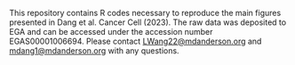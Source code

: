 This repository contains R codes necessary to reproduce the main figures presented in Dang et al. Cancer Cell (2023).
The raw data was deposited to EGA and can be accessed under the accession number EGAS00001006694.
Please contact LWang22@mdanderson.org and mdang1@mdanderson.org with any questions.
